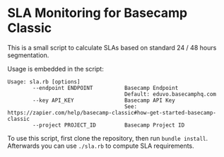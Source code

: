 # SLA Monitoring for Basecamp Classic

This is a small script to calculate SLAs based on standard 24 / 48 hours segmentation.

Usage is embedded in the script:

    Usage: sla.rb [options]
            --endpoint ENDPOINT          Basecamp Endpoint
                                         Default: eduvo.basecamphq.com
            --key API_KEY                Basecamp API Key
                                         See: https://zapier.com/help/basecamp-classic#how-get-started-basecamp-classic
            --project PROJECT_ID         Basecamp Project ID

To use this script, first clone the repository, then run `bundle install`. Afterwards you can use `./sla.rb` to compute SLA requirements.
